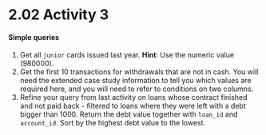 # 2.02 Activity 3

#### Simple queries

1. Get all `junior` cards issued last year. **Hint**: Use the numeric value (980000).
2. Get the first 10 transactions for withdrawals that are not in cash. You will need the extended case study information to tell you which values are required here, and you will need to refer to conditions on two columns.
3. Refine your query from last activity on loans whose contract finished and not paid back - filtered to loans where they were left with a debt bigger than 1000. Return the debt value together with `loan_id` and `account_id`. Sort by the highest debt value to the lowest.

